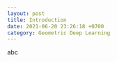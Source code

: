 ```yaml
---
layout: post
title: Introduction
date: 2021-06-20 23:26:18 +0700
category: Geometric Deep Learning
---
```


abc
